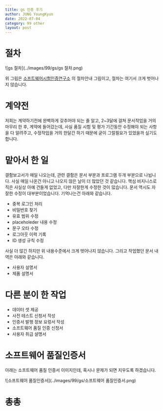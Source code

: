 ```yaml
---
title: gs 인증 후기
author: JUNG YoungKyun
date: 2022-07-04
category: 99 other
layout: post
---
```


# 절차
![gs 절차](../images/99/gs/gs 절차.png)

위 그림은 [소프트웨어시험인증연구소](https://sw.tta.or.kr/service/gsce_sp.jsp) 의 절차안내 그림이고,
절차는 여기서 크게 벗어나지 않습니다.

# 계약전
저희는 계약하기전에 완벽하게 갖추어야 되는 줄 알고, 2~3달에 걸쳐 문서작업을 거의 마무리 한 후, 계약에 들어갔는데,
사실 품질 시험 및 평가 기간동안 수정해야 되는 사항을 다 알려주고, 수정작업을 거의 한달간 하기 때문에 굳이 그럴필요가 있었을까 싶기도 합니다.

# 맡아서 한 일
결함보고서가 매일 나오는데, 관련 결함은 문서 부분과 프로그램 두개 부분으로 나뉩니다. 사실 매일 나온건 아니고 나오지 않은 날이 더 많았던 것 같습니다.
핵심 비지니스로직은 사실상 아예 건들게 없었고, 다만 자잘한게 수정한 것이 많습니다. 문서 역시도 자잘한 수정이 대부분이었습니다.
기억나는건 아래와 같습니다.
- 중복 로그인 처리
- 비밀번호 찾기
- 유효 범위 수정
- placeholeder 내용 수정
- 문구 오타 수정
- 로그아웃 이력 기록
- ID 생성 규칙 수정

사실 더 많긴 하지만 위 내용수준에서 크게 벗어나지 않습니다.
그리고 작업했던 문서 내역은 아래와 같습니다.
- 사용자 설명서
- 제품 설명서

# 다른 분이 한 작업
- 데이터 셋 제공
- 사전 테스트 신청서 작성
- 인증서 발행 정보 요렁서 작성
- 소프트웨어 품질 인증 신청서
- 사용자 취급 설명서

# 소프트웨어 품질인증서
아래는 소프트웨어 품질 인증서 이미지인데, 혹시나 문제가 되면 지우도록 하겠습니다.

![소프트웨어 품질인증서](../images/99/gs/소프트웨어 품질인증서.png)

# 총총
